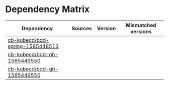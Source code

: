 # Dependency Matrix

Dependency | Sources | Version | Mismatched versions
---------- | ------- | ------- | -------------------
[cb-kubecd/bdd-spring-1585448513](https://github.com/cb-kubecd/bdd-spring-1585448513.git) |  | []() | 
[cb-kubecd/bdd-nh-1585449550](https://github.com/cb-kubecd/bdd-nh-1585449550.git) |  | []() | 
[cb-kubecd/bdd-gh-1585449550](https://github.com/cb-kubecd/bdd-gh-1585449550.git) |  | []() | 

